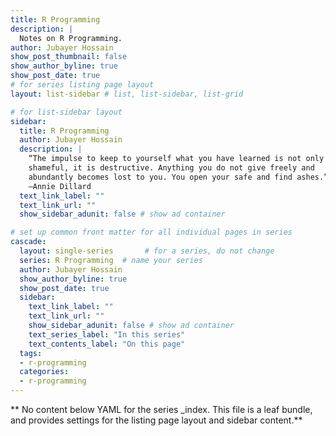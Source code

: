```yaml
---
title: R Programming
description: |
  Notes on R Programming.
author: Jubayer Hossain
show_post_thumbnail: false
show_author_byline: true
show_post_date: true
# for series listing page layout
layout: list-sidebar # list, list-sidebar, list-grid

# for list-sidebar layout
sidebar:
  title: R Programming
  author: Jubayer Hossain
  description: |
    “The impulse to keep to yourself what you have learned is not only
    shameful, it is destructive. Anything you do not give freely and
    abundantly becomes lost to you. You open your safe and find ashes.” <br>
    —Annie Dillard
  text_link_label: ""
  text_link_url: ""
  show_sidebar_adunit: false # show ad container

# set up common front matter for all individual pages in series
cascade:
  layout: single-series       # for a series, do not change
  series: R Programming  # name your series
  author: Jubayer Hossain
  show_author_byline: true
  show_post_date: true
  sidebar:
    text_link_label: ""
    text_link_url: ""
    show_sidebar_adunit: false # show ad container
    text_series_label: "In this series"
    text_contents_label: "On this page"
  tags:
  - r-programming
  categories:
  - r-programming
---
```


** No content below YAML for the series _index. This file is a leaf bundle, and provides settings for the listing page layout and sidebar content.**
